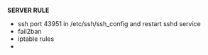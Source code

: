 **SERVER RULE**

- ssh port 43951 in /etc/ssh/ssh_config and restart sshd service
- fail2ban  
- iptable rules
- 
